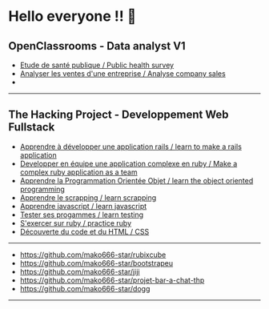 # Hello everyone !! 👋

OpenClassrooms - Data analyst V1
----
- [Etude de santé publique  / Public health survey](https://github.com/mako666-star/Etude-de-sante-publique)
- [Analyser les ventes d'une entreprise / Analyse company sales](https://github.com/mako666-star/Analyser-les-ventes-d-une-entreprise)
-

----
The Hacking Project - Developpement Web Fullstack
----
- [Apprendre à développer une application rails / learn to make a rails application](https://github.com/mako666-star/appli-rails)
- [Developper en équipe une application complexe en ruby / Make a complex ruby application as a team](https://github.com/mako666-star/morpion)
- [Apprendre la Programmation Orientée Objet / learn the object oriented programming](https://github.com/mako666-star/god_of_war)
- [Apprendre le scrapping / learn scrapping](https://github.com/mako666-star/scrap)
- [Apprendre javascript / learn javascript](https://github.com/mako666-star/java)
- [Tester ses progammes / learn testing](https://github.com/mako666-star/rspec)
- [S'exercer sur ruby / practice ruby](https://github.com/mako666-star/ruby_exo)
- [Découverte du code et du HTML / CSS](https://github.com/mako666-star/google-thp/settings)
---
- https://github.com/mako666-star/rubixcube
- https://github.com/mako666-star/bootstrapeu
- https://github.com/mako666-star/jiji
- https://github.com/mako666-star/projet-bar-a-chat-thp
- https://github.com/mako666-star/dogg
----
